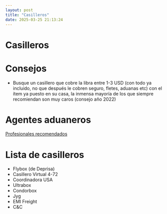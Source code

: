 ```yaml
---
layout: post
title: "Casilleros"
date: 2025-03-25 21:13:24
---
```


# Casilleros

# Consejos

- Busque un casillero que cobre la libra entre 1-3 USD (con todo ya incluido, no que después le cobren seguro, fletes, aduanas etc) con el ítem ya puesto en su casa, la inmensa mayoría de los que siempre recomiendan son muy caros (consejo año 2022)

# Agentes aduaneros

[Profesionales recomendados](/finanzas/2025/03/25/profesionales-recomendados.html)

# Lista de casilleros

- Flybox (de Deprisa)
- Casillero Virtual 4-72
- Coordinadora USA
- Ultrabox
- Condorbox
- Jyg
- EMI Freight
- C&C
